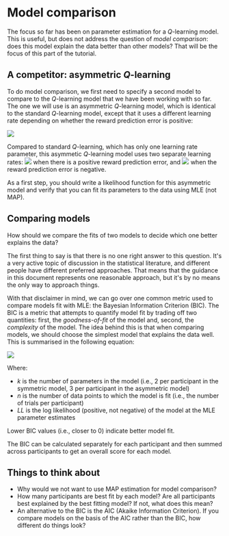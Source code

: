 # Model comparison

The focus so far has been on parameter estimation for a *Q*-learning model. This is useful, but does not address the question of *model comparison*: does this model explain the data better than other models? That will be the focus of this part of the tutorial.

## A competitor: asymmetric *Q*-learning

To do model comparison, we first need to specify a second model to compare to the *Q*-learning model that we have been working with so far. The one we will use is an asymmetric *Q*-learning model, which is identical to the standard *Q*-learning model, except that it uses a different learning rate depending on whether the reward prediction error is positive:

<img src="https://latex.codecogs.com/gif.latex?Q_{t+1}(a)=\left\{\begin{matrix}Q_t(a)+\eta^+\cdot\delta&\text{if}\quad\delta\geq0\\Q_t(a)+\eta^-\cdot\delta&\text{if}\quad\delta<0\end{matrix}\right."/>

Compared to standard *Q*-learning, which has only one learning rate parameter, this asymmetic *Q*-learning model uses two separate learning rates: <img src="https://latex.codecogs.com/gif.latex?\eta^+"/> when there is a positive reward prediction error, and <img src="https://latex.codecogs.com/gif.latex?\eta^-"/> when the reward prediction error is negative.

As a first step, you should write a likelihood function for this asymmetric model and verify that you can fit its parameters to the data using MLE (not MAP).

## Comparing models

How should we compare the fits of two models to decide which one better explains the data?

The first thing to say is that there is no one right answer to this question. It's a very active topic of discussion in the statistical literature, and different people have different preferred approaches. That means that the guidance in this document represents one reasonable approach, but it's by no means the only way to approach things.

With that disclaimer in mind, we can go over one common metric used to compare models fit with MLE: the Bayesian Information Criterion (BIC). The BIC is a metric that attempts to quantify model fit by trading off two quantities: first, the *goodness-of-fit* of the model and, second, the *complexity* of the model. The idea behind this is that when comparing models, we should choose the simplest model that explains the data well. This is summarised in the following equation:

<img src="https://latex.codecogs.com/gif.latex?\text{BIC}=k\cdot\log(n)-2\cdot\text{LL}"/>

Where:
- *k* is the number of parameters in the model (i.e., 2 per participant in the symmetric model, 3 per participant in the asymmetric model)
- *n* is the number of data points to which the model is fit (i.e., the number of trials per participant)
- *LL* is the log likelihood (positive, not negative) of the model at the MLE parameter estimates

Lower BIC values (i.e., closer to 0) indicate better model fit.

The BIC can be calculated separately for each participant and then summed across participants to get an overall score for each model.

## Things to think about

- Why would we not want to use MAP estimation for model comparison?
- How many participants are best fit by each model? Are all participants best explained by the best fitting model? If not, what does this mean?
- An alternative to the BIC is the AIC (Akaike Information Criterion). If you compare models on the basis of the AIC rather than the BIC, how different do things look?
